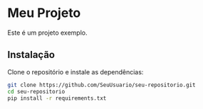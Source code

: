 # Meu Projeto
Este é um projeto exemplo.
## Instalação
Clone o repositório e instale as dependências:
```bash
git clone https://github.com/SeuUsuario/seu-repositorio.git
cd seu-repositorio
pip install -r requirements.txt
```

